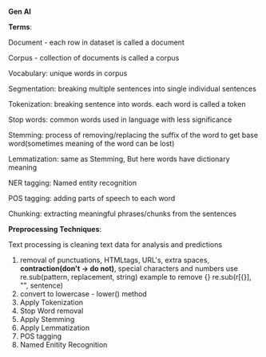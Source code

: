 **Gen AI**

**Terms**:

Document - each row in dataset is called a document

Corpus - collection of documents is called a corpus

Vocabulary: unique words in corpus

Segmentation: breaking multiple sentences into single individual sentences

Tokenization: breaking sentence into words. each word is called a token

Stop words: common words used in language with less significance

Stemming: process of removing/replacing the suffix of the word to get base word(sometimes meaning of the word can be lost)

Lemmatization: same as Stemming, But here words have dictionary meaning

NER tagging: Named entity recognition

POS tagging: adding parts of speech to each word

Chunking: extracting meaningful phrases/chunks from the sentences


**Preprocessing Techniques**:

Text processing is cleaning text data for analysis and predictions
  1. removal of punctuations, HTMLtags, URL's, extra spaces, **contraction(don't -> do not)**, special characters and numbers
      use re.sub(pattern, replacement, string)
      example to remove {} re.sub(r[\{\}], "", sentence)
  3. convert to lowercase - lower() method 
  4. Apply Tokenization
  5. Stop Word removal
  6. Apply Stemming
  7. Apply Lemmatization
  8. POS tagging
  9. Named Enitity Recognition
 
 




